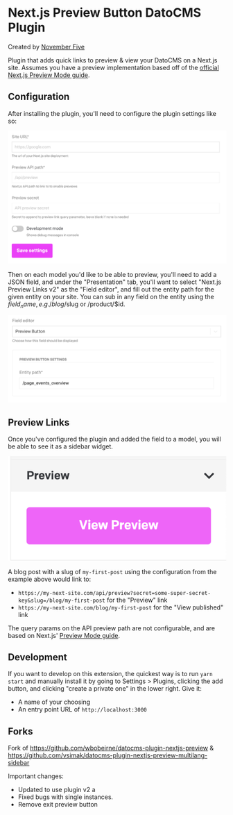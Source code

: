 # Next.js Preview Button DatoCMS Plugin

Created by [November Five](https://www.novemberfive.co/)

Plugin that adds quick links to preview & view your DatoCMS on a Next.js site.
Assumes you have a preview implementation based off of the [official Next.js Preview Mode guide](https://nextjs.org/docs/advanced-features/preview-mode).

## Configuration

After installing the plugin, you'll need to configure the plugin settings like so:

![Configuration screenshot](https://github.com/novemberfiveco/datocms-plugin-nextjs-sidebar-preview-button/blob/master/docs/configuration.png?raw=true)

Then on each model you'd like to be able to preview, you'll need to add a JSON field, and under the "Presentation"
tab, you'll want to select "Next.js Preview Links v2" as the "Field editor", and fill out the entity path for the
given entity on your site. You can sub in any field on the entity using the $field_name, e.g. /blog/$slug or
/product/$id.

![JSON field screenshot](./docs/field.png)

## Preview Links

Once you've configured the plugin and added the field to a model, you will be able to see it as a sidebar widget.

![Plugin screenshot](./docs/preview.png)

A blog post with a slug of `my-first-post` using the configuration from the example above would link to:

- `https://my-next-site.com/api/preview?secret=some-super-secret-key&slug=/blog/my-first-post` for the "Preview" link
- `https://my-next-site.com/blog/my-first-post` for the "View published" link

The query params on the API preview path are not configurable, and are based on Next.js'
[Preview Mode guide](https://nextjs.org/docs/advanced-features/preview-mode).

## Development

If you want to develop on this extension, the quickest way is to run `yarn start` and manually install it by going to Settings > Plugins,
clicking the add button, and clicking "create a private one" in the lower right. Give it:

- A name of your choosing
- An entry point URL of `http://localhost:3000`

## Forks

Fork of https://github.com/wbobeirne/datocms-plugin-nextjs-preview & https://github.com/vsimak/datocms-plugin-nextjs-preview-multilang-sidebar

Important changes:

- Updated to use plugin v2 a
- Fixed bugs with single instances.
- Remove exit preview button
